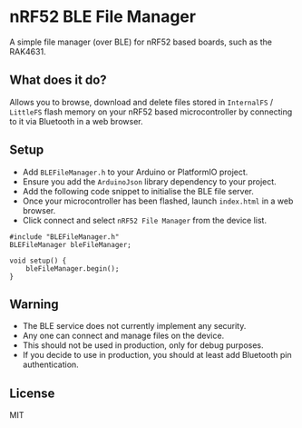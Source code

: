 # nRF52 BLE File Manager

A simple file manager (over BLE) for nRF52 based boards, such as the RAK4631.

## What does it do?

Allows you to browse, download and delete files stored in `InternalFS` / `LittleFS` flash memory on your nRF52 based microcontroller by connecting to it via Bluetooth in a web browser.

## Setup

- Add `BLEFileManager.h` to your Arduino or PlatformIO project.
- Ensure you add the `ArduinoJson` library dependency to your project.
- Add the following code snippet to initialise the BLE file server.
- Once your microcontroller has been flashed, launch `index.html` in a web browser.
- Click connect and select `nRF52 File Manager` from the device list.

```
#include "BLEFileManager.h"
BLEFileManager bleFileManager;

void setup() {
    bleFileManager.begin();
}
```

## Warning

- The BLE service does not currently implement any security.
- Any one can connect and manage files on the device.
- This should not be used in production, only for debug purposes.
- If you decide to use in production, you should at least add Bluetooth pin authentication.

## License

MIT
